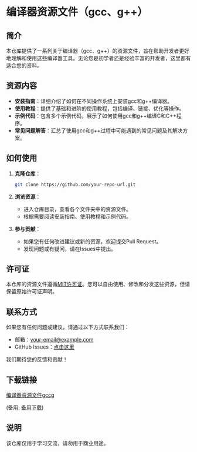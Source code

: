 # 编译器资源文件（gcc、g++）

## 简介

本仓库提供了一系列关于编译器（gcc、g++）的资源文件，旨在帮助开发者更好地理解和使用这些编译器工具。无论您是初学者还是经验丰富的开发者，这里都有适合您的资料。

## 资源内容

- **安装指南**：详细介绍了如何在不同操作系统上安装gcc和g++编译器。
- **使用教程**：提供了基础和进阶的使用教程，包括编译、链接、优化等操作。
- **示例代码**：包含多个示例代码，展示了如何使用gcc和g++编译C和C++程序。
- **常见问题解答**：汇总了使用gcc和g++过程中可能遇到的常见问题及其解决方案。

## 如何使用

1. **克隆仓库**：
   ```bash
   git clone https://github.com/your-repo-url.git
   ```

2. **浏览资源**：
   - 进入仓库目录，查看各个文件夹中的资源文件。
   - 根据需要阅读安装指南、使用教程和示例代码。

3. **参与贡献**：
   - 如果您有任何改进建议或新的资源，欢迎提交Pull Request。
   - 发现问题或有疑问，请在Issues中提出。

## 许可证

本仓库的资源文件遵循[MIT许可证](LICENSE)。您可以自由使用、修改和分发这些资源，但请保留原始许可证声明。

## 联系方式

如果您有任何问题或建议，请通过以下方式联系我们：
- 邮箱：your-email@example.com
- GitHub Issues：[点击这里](https://github.com/your-repo-url/issues)

我们期待您的反馈和贡献！

## 下载链接
[编译器资源文件gccg](https://pan.quark.cn/s/865ec5a1baba) 

(备用: [备用下载](https://pan.baidu.com/s/1ZZtSx8h0lV-XNwSWPxV2ug?pwd=1234))

## 说明

该仓库仅用于学习交流，请勿用于商业用途。
